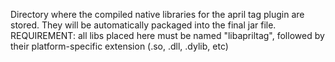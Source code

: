 Directory where the compiled native libraries for the april tag plugin are stored. They will be automatically packaged into the final jar file.
REQUIREMENT: all libs placed here must be named "libapriltag", followed by their platform-specific extension (.so, .dll, .dylib, etc)